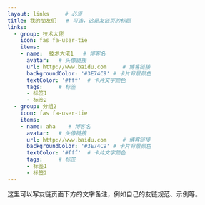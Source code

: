 ```yaml
---
layout: links     # 必须
title: 我的朋友们   # 可选，这是友链页的标题
links:
  - group: 技术大佬
    icon: fas fa-user-tie
    items:
    - name:  技术大佬1   # 博客名
      avatar:   # 头像链接
      url: http://www.baidu.com     # 博客链接
      backgroundColor: '#3E74C9' # 卡片背景颜色
      textColor: '#fff'  # 卡片文字颜色
      tags:     # 标签
      - 标签1
      - 标签2
  - group: 分组2
    icon: fas fa-user-tie
    items:
    - name: aha    # 博客名
      avatar:   # 头像链接
      url: http://www.baidu.com     # 博客链接
      backgroundColor: '#3E74C9' # 卡片背景颜色
      textColor: '#fff'  # 卡片文字颜色
      tags:     # 标签
      - 标签1
      - 标签2
---
```


这里可以写友链页面下方的文字备注，例如自己的友链规范、示例等。
